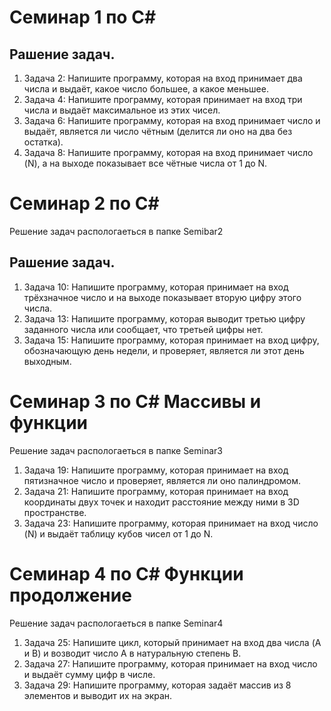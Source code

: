 # Семинар 1 по C#

## Рашение задач.
1. Задача 2: Напишите программу, которая на вход принимает два числа и выдаёт, какое число большее, а какое меньшее.
2. Задача 4: Напишите программу, которая принимает на вход три числа и выдаёт максимальное из этих чисел.
3. Задача 6: Напишите программу, которая на вход принимает число и выдаёт, является ли число чётным (делится ли оно на два без остатка).
4. Задача 8: Напишите программу, которая на вход принимает число (N), а на выходе показывает все чётные числа от 1 до N.

# Семинар 2 по C#

Решение задач распологаеться в папке Semibar2
## Рашение задач.
1. Задача 10: Напишите программу, которая принимает на вход трёхзначное число и на выходе показывает вторую цифру этого числа.
2. Задача 13: Напишите программу, которая выводит третью цифру заданного числа или сообщает, что третьей цифры нет.
3. Задача 15: Напишите программу, которая принимает на вход цифру, обозначающую день недели, и проверяет, является ли этот день выходным.

# Семинар 3 по C# Массивы и функции
Решение задач распологаеться в папке Seminar3
1. Задача 19: Напишите программу, которая принимает на вход пятизначное число и проверяет, является ли оно палиндромом.
2. Задача 21: Напишите программу, которая принимает на вход координаты двух точек и находит расстояние между ними в 3D пространстве.
3. Задача 23: Напишите программу, которая принимает на вход число (N) и выдаёт таблицу кубов чисел от 1 до N.

# Семинар 4 по C# Функции продолжение
Решение задач распологаеться в папке Seminar4
1. Задача 25: Напишите цикл, который принимает на вход два числа (A и B) и возводит число A в натуральную степень B.
2. Задача 27: Напишите программу, которая принимает на вход число и выдаёт сумму цифр в числе.
3. Задача 29: Напишите программу, которая задаёт массив из 8 элементов и выводит их на экран.